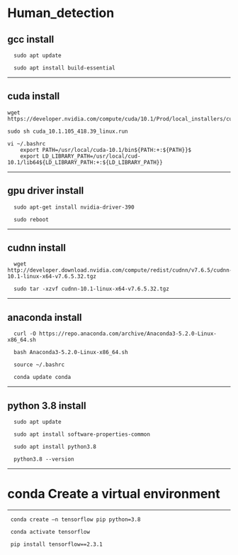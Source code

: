 # Human_detection

gcc install
 -------------
      sudo apt update

      sudo apt install build-essential
---------------
cuda install
---------------
    wget https://developer.nvidia.com/compute/cuda/10.1/Prod/local_installers/cuda_10.1.105_418.39_linux.run

    sudo sh cuda_10.1.105_418.39_linux.run
    
    vi ~/.bashrc
        export PATH=/usr/local/cuda-10.1/bin${PATH:+:${PATH}}$
        export LD_LIBRARY_PATH=/usr/local/cud-10.1/lib64${LD_LIBRARY_PATH:+:${LD_LIBRARY_PATH}}
--------------
gpu driver install
 -------------
      sudo apt-get install nvidia-driver-390

      sudo reboot    
 -------------
cudnn install
 -------------
      wget http://developer.download.nvidia.com/compute/redist/cudnn/v7.6.5/cudnn-10.1-linux-x64-v7.6.5.32.tgz

      sudo tar -xzvf cudnn-10.1-linux-x64-v7.6.5.32.tgz    
 -----------------     
anaconda install
 -------------
      curl -O https://repo.anaconda.com/archive/Anaconda3-5.2.0-Linux-x86_64.sh
      
      bash Anaconda3-5.2.0-Linux-x86_64.sh
      
      source ~/.bashrc
      
      conda update conda
 ------------------     
python 3.8 install
 -------------
      sudo apt update
      
      sudo apt install software-properties-common
     
      sudo apt install python3.8

      python3.8 --version
 ----------------------
# conda Create a virtual environment
--------------------
     conda create –n tensorflow pip python=3.8

     conda activate tensorflow
 
     pip install tensorflow==2.3.1
